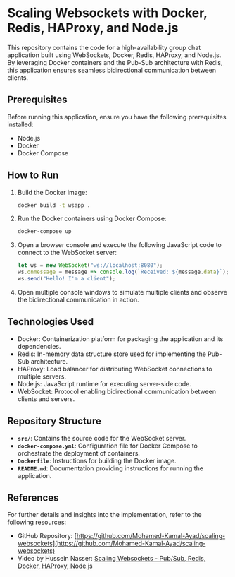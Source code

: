 # Scaling Websockets with Docker, Redis, HAProxy, and Node.js

This repository contains the code for a high-availability group chat application built using WebSockets, Docker, Redis, HAProxy, and Node.js. By leveraging Docker containers and the Pub-Sub architecture with Redis, this application ensures seamless bidirectional communication between clients.

## Prerequisites

Before running this application, ensure you have the following prerequisites installed:

- Node.js
- Docker
- Docker Compose

## How to Run

1. Build the Docker image:
    ```bash
    docker build -t wsapp .
    ```

2. Run the Docker containers using Docker Compose:
    ```bash
    docker-compose up
    ```

3. Open a browser console and execute the following JavaScript code to connect to the WebSocket server:
    ```javascript
    let ws = new WebSocket("ws://localhost:8080");
    ws.onmessage = message => console.log(`Received: ${message.data}`);
    ws.send("Hello! I'm a client");
    ```

4. Open multiple console windows to simulate multiple clients and observe the bidirectional communication in action.

## Technologies Used

- Docker: Containerization platform for packaging the application and its dependencies.
- Redis: In-memory data structure store used for implementing the Pub-Sub architecture.
- HAProxy: Load balancer for distributing WebSocket connections to multiple servers.
- Node.js: JavaScript runtime for executing server-side code.
- WebSocket: Protocol enabling bidirectional communication between clients and servers.

## Repository Structure

- **`src/`**: Contains the source code for the WebSocket server.
- **`docker-compose.yml`**: Configuration file for Docker Compose to orchestrate the deployment of containers.
- **`Dockerfile`**: Instructions for building the Docker image.
- **`README.md`**: Documentation providing instructions for running the application.

## References

For further details and insights into the implementation, refer to the following resources:

- GitHub Repository: [https://github.com/Mohamed-Kamal-Ayad/scaling-websockets](https://github.com/Mohamed-Kamal-Ayad/scaling-websockets)
- Video by Hussein Nasser: [Scaling Websockets - Pub/Sub, Redis, Docker, HAProxy, Node.js](https://www.youtube.com/watch?v=XgFzHXOk8IQ&ab_channel=HusseinNasser)

